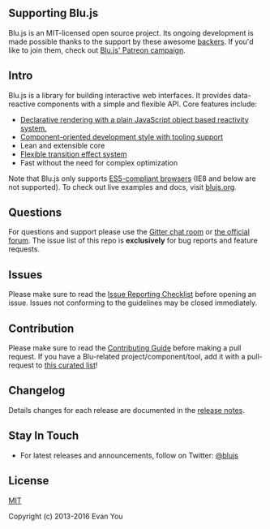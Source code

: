 ## Supporting Blu.js

Blu.js is an MIT-licensed open source project. Its ongoing development is made possible thanks to the support by these awesome [backers](https://github.com/blujs/blu/blob/dev/BACKERS.md). If you'd like to join them, check out [Blu.js' Patreon campaign](https://www.patreon.com/evanyou).

## Intro

Blu.js is a library for building interactive web interfaces. It provides data-reactive components with a simple and flexible API. Core features include:

- [Declarative rendering with a plain JavaScript object based reactivity system.](https://blujs.org/guide/index.html#Declarative-Rendering)
- [Component-oriented development style with tooling support](https://blujs.org/guide/index.html#Composing-with-Components)
- Lean and extensible core
- [Flexible transition effect system](https://blujs.org/guide/transitions.html)
- Fast without the need for complex optimization

Note that Blu.js only supports [ES5-compliant browsers](http://kangax.github.io/compat-table/es5/) (IE8 and below are not supported). To check out live examples and docs, visit [blujs.org](https://blujs.org).

## Questions

For questions and support please use the [Gitter chat room](https://gitter.im/blujs/blu) or [the official forum](http://forum.blujs.org). The issue list of this repo is **exclusively** for bug reports and feature requests.

## Issues

Please make sure to read the [Issue Reporting Checklist](https://github.com/blujs/blu/blob/dev/.github/CONTRIBUTING.md#issue-reporting-guidelines) before opening an issue. Issues not conforming to the guidelines may be closed immediately.

## Contribution

Please make sure to read the [Contributing Guide](https://github.com/blujs/blu/blob/dev/.github/CONTRIBUTING.md) before making a pull request. If you have a Blu-related project/component/tool, add it with a pull-request to [this curated list](https://github.com/blujs/awesome-blu)!

## Changelog

Details changes for each release are documented in the [release notes](https://github.com/blujs/blu/releases).

## Stay In Touch

- For latest releases and announcements, follow on Twitter: [@blujs](https://twitter.com/blujs)

## License

[MIT](http://opensource.org/licenses/MIT)

Copyright (c) 2013-2016 Evan You
